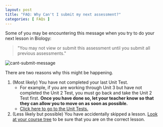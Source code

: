 ```yaml
---
layout: post
title: "FAQ: Why Can't I submit my next assessment?"
categories: [ FAQs ]
---
```

Some of you may be encountering this message when you try to do your next lesson in Biology:

> "You may not view or submit this assessment until you submit all previous assessments."

![cant-submit-message]({{site.baseurl}}/assets/images/cant-submit.JPG)

There are two reasons why this might be happening.

1. (Most likely) You have not completed your last Unit Test. 
   * For example, if you are working through Unit 3 but have not completed the Unit 2 Test, you must go back and take the Unit 2 Test first. **Once you have done so, let your teacher know so that they can allow you to move on as soon as possible.**
   * [Click here to go to the Unit Tests.]({{site.baseurl}}/categories#Tests)
2. (Less likely but possible) You have accidentally skipped a lesson. [Look at your course tree]({{site.baseurl}}/how-to-see-course-tree/) to be sure that you are on the correct lesson.

